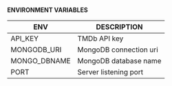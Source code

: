 **ENVIRONMENT VARIABLES**

| ENV | DESCRIPTION |
| --- | ----------- |
| API_KEY | TMDb API key |
| MONGODB_URI | MongoDB connection uri |
| MONGO_DBNAME | MongoDB database name |
| PORT | Server listening port |
